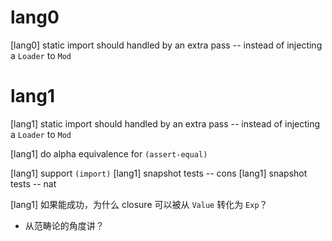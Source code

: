 # lang0

[lang0] static import should handled by an extra pass -- instead of injecting a `Loader` to `Mod`

# lang1

[lang1] static import should handled by an extra pass -- instead of injecting a `Loader` to `Mod`

[lang1] do alpha equivalence for `(assert-equal)`

[lang1] support `(import)`
[lang1] snapshot tests -- cons
[lang1] snapshot tests -- nat

[lang1] 如果能成功，为什么 closure 可以被从 `Value` 转化为 `Exp`？

- 从范畴论的角度讲？
